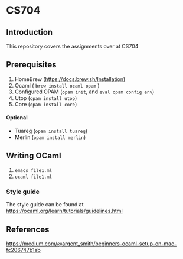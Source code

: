 # CS704

## Introduction

This repository covers the assignments over at CS704

## Prerequisites

1. HomeBrew (https://docs.brew.sh/Installation)
2. Ocaml ( `brew install ocaml opam` )
3. Configured OPAM (`opam init`, and `eval opam config env`)
4. Utop (`opam install utop`)
5. Core (`opam install core`)

#### Optional
* Tuareg (`opam install tuareg`)
* Merlin (`opam install merlin`)

## Writing OCaml
1. `emacs file1.ml`
2. `ocaml file1.ml`

### Style guide

The style guide can be found at https://ocaml.org/learn/tutorials/guidelines.html

## References
https://medium.com/@argent_smith/beginners-ocaml-setup-on-mac-fc206747b1ab
